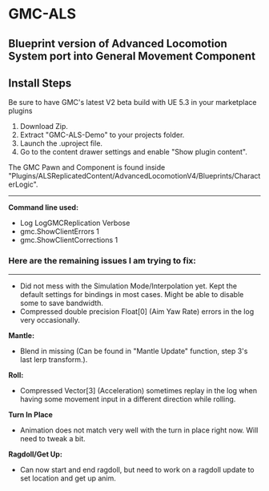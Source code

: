 # GMC-ALS
## Blueprint version of Advanced Locomotion System port into General Movement Component
## Install Steps
Be sure to have GMC's latest V2 beta build with UE 5.3 in your marketplace plugins
1. Download Zip.
2. Extract "GMC-ALS-Demo" to your projects folder.
3. Launch the .uproject file.
5. Go to the content drawer settings and enable "Show plugin content".
   
The GMC Pawn and Component is found inside "Plugins/ALSReplicatedContent/AdvancedLocomotionV4/Blueprints/CharacterLogic".

____________________________________
**Command line used:**
- Log LogGMCReplication Verbose
- gmc.ShowClientErrors 1
- gmc.ShowClientCorrections 1

### Here are the remaining issues I am trying to fix:
_____________________________________
- Did not mess with the Simulation Mode/Interpolation yet. Kept the default settings for bindings in most cases. Might be able to disable some to save bandwidth.
- Compressed double precision Float[0] (Aim Yaw Rate) errors in the log very occasionally.
   
**Mantle:**
- Blend in missing (Can be found in "Mantle Update" function, step 3's last lerp transform.).
      
**Roll:**
- Compressed Vector[3] (Acceleration) sometimes replay in the log when having some movement input in a different direction while rolling.

**Turn In Place**
- Animation does not match very well with the turn in place right now. Will need to tweak a bit.
   
**Ragdoll/Get Up:**
- Can now start and end ragdoll, but need to work on a ragdoll update to set location and get up anim.

